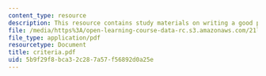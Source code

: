 ```yaml
---
content_type: resource
description: This resource contains study materials on writing a good paper.
file: /media/https%3A/open-learning-course-data-rc.s3.amazonaws.com/21l-325-small-wonders-staying-alive-spring-2007/5b9f29f8bca32c287a57f56892d0a25e_criteria.pdf
file_type: application/pdf
resourcetype: Document
title: criteria.pdf
uid: 5b9f29f8-bca3-2c28-7a57-f56892d0a25e
---
```

